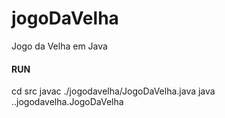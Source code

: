 # jogoDaVelha
Jogo da Velha em Java

#### RUN
cd src
javac ./jogodavelha/JogoDaVelha.java
java ..jogodavelha.JogoDaVelha
